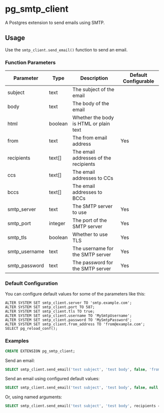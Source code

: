 # pg_smtp_client

A Postgres extension to send emails using SMTP.

## Usage

Use the `smtp_client.send_email()` function to send an email.

### Function Parameters

| Parameter | Type | Description | Default Configurable |
| --- | --- | --- | --- |
| subject | text | The subject of the email | |
| body | text | The body of the email | |
| html | boolean | Whether the body is HTML or plain text | |
| from | text | The from email address | Yes |
| recipients | text[] | The email addresses of the recipients | |
| ccs | text[] | The email addresses to CCs | |
| bccs | text[] | The email addresses to BCCs | |
| smtp_server | text | The SMTP server to use | Yes |
| smtp_port | integer | The port of the SMTP server | Yes |
| smtp_tls | boolean | Whether to use TLS | Yes |
| smtp_username | text | The username for the SMTP server | Yes |
| smtp_password | text | The password for the SMTP server | Yes |

### Default Configuration

You can configure default values for some of the parameters like this:

```
ALTER SYSTEM SET smtp_client.server TO 'smtp.example.com';
ALTER SYSTEM SET smtp_client.port TO 587;
ALTER SYSTEM SET smtp_client.tls TO true;
ALTER SYSTEM SET smtp_client.username TO 'MySmtpUsername';
ALTER SYSTEM SET smtp_client.password TO 'MySmtpPassword';
ALTER SYSTEM SET smtp_client.from_address TO 'from@example.com';
SELECT pg_reload_conf();
```

### Examples

```sql
CREATE EXTENSION pg_smtp_client;
```

Send an email:
```sql
SELECT smtp_client.send_email('test subject', 'test body', false, 'from@example.com', array['to@example.com'], null, null, 'smtp.example.com', 587, true, 'username', 'password');
```

Send an email using configured default values:
```sql
SELECT smtp_client.send_email('test subject', 'test body', false, null, array['to@example.com']);
```

Or, using named arguments:
```sql
SELECT smtp_client.send_email('test subject', 'test body', recipients => array['to@example.com']);
```